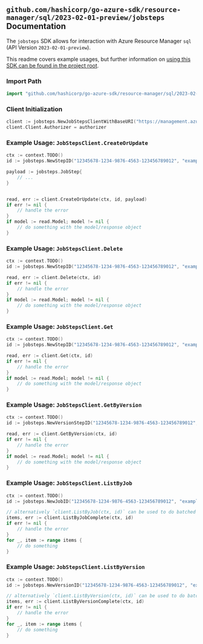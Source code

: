 
## `github.com/hashicorp/go-azure-sdk/resource-manager/sql/2023-02-01-preview/jobsteps` Documentation

The `jobsteps` SDK allows for interaction with Azure Resource Manager `sql` (API Version `2023-02-01-preview`).

This readme covers example usages, but further information on [using this SDK can be found in the project root](https://github.com/hashicorp/go-azure-sdk/tree/main/docs).

### Import Path

```go
import "github.com/hashicorp/go-azure-sdk/resource-manager/sql/2023-02-01-preview/jobsteps"
```


### Client Initialization

```go
client := jobsteps.NewJobStepsClientWithBaseURI("https://management.azure.com")
client.Client.Authorizer = authorizer
```


### Example Usage: `JobStepsClient.CreateOrUpdate`

```go
ctx := context.TODO()
id := jobsteps.NewStepID("12345678-1234-9876-4563-123456789012", "example-resource-group", "serverValue", "jobAgentValue", "jobValue", "stepValue")

payload := jobsteps.JobStep{
	// ...
}


read, err := client.CreateOrUpdate(ctx, id, payload)
if err != nil {
	// handle the error
}
if model := read.Model; model != nil {
	// do something with the model/response object
}
```


### Example Usage: `JobStepsClient.Delete`

```go
ctx := context.TODO()
id := jobsteps.NewStepID("12345678-1234-9876-4563-123456789012", "example-resource-group", "serverValue", "jobAgentValue", "jobValue", "stepValue")

read, err := client.Delete(ctx, id)
if err != nil {
	// handle the error
}
if model := read.Model; model != nil {
	// do something with the model/response object
}
```


### Example Usage: `JobStepsClient.Get`

```go
ctx := context.TODO()
id := jobsteps.NewStepID("12345678-1234-9876-4563-123456789012", "example-resource-group", "serverValue", "jobAgentValue", "jobValue", "stepValue")

read, err := client.Get(ctx, id)
if err != nil {
	// handle the error
}
if model := read.Model; model != nil {
	// do something with the model/response object
}
```


### Example Usage: `JobStepsClient.GetByVersion`

```go
ctx := context.TODO()
id := jobsteps.NewVersionStepID("12345678-1234-9876-4563-123456789012", "example-resource-group", "serverValue", "jobAgentValue", "jobValue", "versionValue", "stepValue")

read, err := client.GetByVersion(ctx, id)
if err != nil {
	// handle the error
}
if model := read.Model; model != nil {
	// do something with the model/response object
}
```


### Example Usage: `JobStepsClient.ListByJob`

```go
ctx := context.TODO()
id := jobsteps.NewJobID("12345678-1234-9876-4563-123456789012", "example-resource-group", "serverValue", "jobAgentValue", "jobValue")

// alternatively `client.ListByJob(ctx, id)` can be used to do batched pagination
items, err := client.ListByJobComplete(ctx, id)
if err != nil {
	// handle the error
}
for _, item := range items {
	// do something
}
```


### Example Usage: `JobStepsClient.ListByVersion`

```go
ctx := context.TODO()
id := jobsteps.NewVersionID("12345678-1234-9876-4563-123456789012", "example-resource-group", "serverValue", "jobAgentValue", "jobValue", "versionValue")

// alternatively `client.ListByVersion(ctx, id)` can be used to do batched pagination
items, err := client.ListByVersionComplete(ctx, id)
if err != nil {
	// handle the error
}
for _, item := range items {
	// do something
}
```
